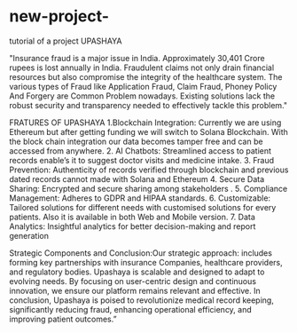 # new-project-
tutorial of a project
UPASHAYA

"Insurance fraud is a major issue in India.
Approximately 30,401 Crore rupees is lost annually in India. Fraudulent claims not only 
drain financial resources but also compromise the integrity of the healthcare system. The 
various types of Fraud like Application Fraud, Claim Fraud, Phoney Policy And Forgery are 
Common Problem nowadays. Existing solutions lack the robust security and transparency 
needed to effectively tackle this problem."

FRATURES OF UPASHAYA
1.Blockchain Integration: Currently we are using Ethereum but after getting funding 
we will switch to Solana Blockchain. With the block chain integration our data 
becomes tamper free and can be accessed from anywhere.
2. AI Chatbots: Streamlined access to patient records enable’s it to suggest doctor visits 
and medicine intake. 
3. Fraud Prevention: Authenticity of records verified through blockchain and previous 
dated records cannot made with Solana and Ethereum 
4. Secure Data Sharing: Encrypted and secure sharing among stakeholders .
5. Compliance Management: Adheres to GDPR and HIPAA standards.
6. Customizable: Tailored solutions for different needs with customised solutions for 
every patients. Also it is available in both Web and Mobile version. 
7. Data Analytics: Insightful analytics for better decision-making and report generation

Strategic Components and Conclusion:Our strategic approach: 
includes forming key partnerships with insurance Companies, healthcare providers, and 
regulatory bodies. Upashaya is scalable and designed to adapt to evolving needs. By focusing 
on user-centric design and continuous innovation, we ensure our platform remains relevant 
and effective. In conclusion, Upashaya is poised to revolutionize medical record keeping, 
significantly reducing fraud, enhancing operational efficiency, and improving patient 
outcomes.”
